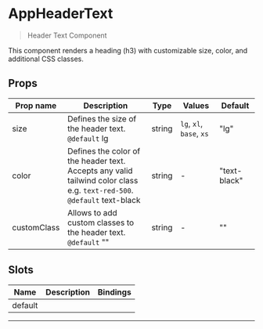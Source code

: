 # AppHeaderText

> Header Text Component

This component renders a heading (h3) with customizable size, color, and additional CSS classes.

## Props

| Prop name   | Description                                                                                                                     | Type   | Values                   | Default      |
| ----------- | ------------------------------------------------------------------------------------------------------------------------------- | ------ | ------------------------ | ------------ |
| size        | Defines the size of the header text.<br/>`@default` lg                                                                          | string | `lg`, `xl`, `base`, `xs` | "lg"         |
| color       | Defines the color of the header text.<br/>Accepts any valid tailwind color class e.g. `text-red-500`.<br/>`@default` text-black | string | -                        | "text-black" |
| customClass | Allows to add custom classes to the header text.<br/>`@default` ""                                                              | string | -                        | ""           |

## Slots

| Name    | Description | Bindings |
| ------- | ----------- | -------- |
| default |             |          |

---
